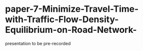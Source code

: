 # paper-7-Minimize-Travel-Time-with-Traffic-Flow-Density-Equilibrium-on-Road-Network-
presentation to be pre-recorded
